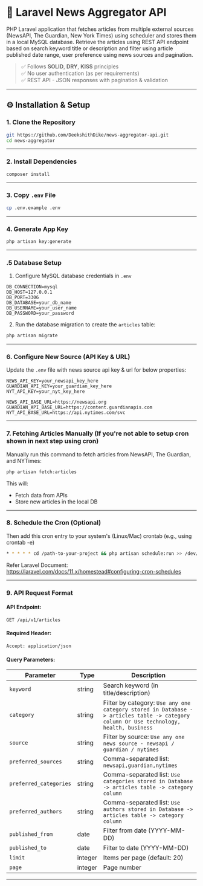 
# 📰 Laravel News Aggregator API

PHP Laravel application that fetches articles from multiple external sources (NewsAPI, The Guardian, New York Times) using scheduler and stores them in a local MySQL database. Retrieve the articles using REST API endpoint based on search keyword title or description and filter using article published date range, user preference using news sources and pagination.

> ✅ Follows **SOLID**, **DRY**, **KISS** principles  
> ✅ No user authentication (as per requirements)  
> ✅ REST API - JSON responses with pagination & validation

---

## ⚙️ Installation & Setup

### 1. Clone the Repository

```bash
git https://github.com/DeekshithDike/news-aggregator-api.git
cd news-aggregator
```
---

### 2. Install Dependencies

```bash
composer install
```
---

### 3. Copy `.env` File

```bash
cp .env.example .env
```
---

### 4. Generate App Key

```bash
php artisan key:generate
```
---

### .5 Database Setup

1. Configure MySQL database credentials in `.env`

```env
DB_CONNECTION=mysql
DB_HOST=127.0.0.1
DB_PORT=3306
DB_DATABASE=your_db_name
DB_USERNAME=your_user_name
DB_PASSWORD=your_password
```
2. Run the database migration to create the `articles` table:

```bash
php artisan migrate
```
---

### 6. Configure New Source (API Key & URL)

Update the `.env` file with news source api key & url for below properties:

```env
NEWS_API_KEY=your_newsapi_key_here
GUARDIAN_API_KEY=your_guardian_key_here
NYT_API_KEY=your_nyt_key_here

NEWS_API_BASE_URL=https://newsapi.org
GUARDIAN_API_BASE_URL=https://content.guardianapis.com
NYT_API_BASE_URL=https://api.nytimes.com/svc
```
---

### 7. Fetching Articles Manually (If you're not able to setup cron shown in next step using cron)

Manually run this command to fetch articles from NewsAPI, The Guardian, and NYTimes:

```bash
php artisan fetch:articles
```

This will:
- Fetch data from APIs
- Store new articles in the local DB

---

### 8. Schedule the Cron (Optional)

Then add this cron entry to your system's (Linux/Mac) crontab (e.g., using crontab -e)

```bash
* * * * * cd /path-to-your-project && php artisan schedule:run >> /dev/null 2>&1
```
Refer Laravel Document: https://laravel.com/docs/11.x/homestead#configuring-cron-schedules

---

### 9. API Request Format

#### API Endpoint:
`GET /api/v1/articles`

#### Required Header:
`Accept: application/json`

#### Query Parameters:

| Parameter           | Type     | Description                                   |
|--------------------|----------|-----------------------------------------------|
| `keyword`           | string   | Search keyword (in title/description)         |
| `category` | string   | Filter by category: `Use any one category stored in Database -> articles table -> category column Or Use technology, health, business`  |
| `source` | string   | Filter by source: `Use any one news source - newsapi / guardian / nytimes`  |
| `preferred_sources` | string   | Comma-separated list: `newsapi,guardian,nytimes`  |
| `preferred_categories` | string   | Comma-separated list: `Use categories stored in Database -> articles table -> category column`  |
| `preferred_authors` | string   | Comma-separated list: `Use authors stored in Database -> articles table -> category column`  |
| `published_from`    | date     | Filter from date (YYYY-MM-DD)                 |
| `published_to`      | date     | Filter to date (YYYY-MM-DD)                   |
| `limit`             | integer  | Items per page (default: 20)                  |
| `page`              | integer  | Page number                                   |

---
